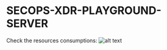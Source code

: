 # SECOPS-XDR-PLAYGROUND-SERVER
Check the resources consumptions:
![alt text](https://i.ibb.co/vvMdcYr/Screen-Shot-2021-10-21-at-17-10-07.png)
